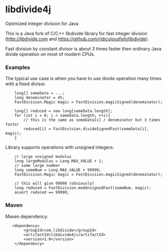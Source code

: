 # libdivide4j
Optimized integer division for Java

This is a Java fork of C/C++ libdivide library for fast integer division (http://libdivide.com and https://github.com/ridiculousfish/libdivide). 

Fast division by constant divisor is about 3 times faster then ordinary Java divide operation on most of modern CPUs.

### Examples

The typical use case is when you have to use divide operation many times with a fixed divisor.

        long[] someData = ...;
        long denominator = 45;
        FastDivision.Magic magic = FastDivision.magicSigned(denominator);

        long[] reduced = new long[someData.length];
        for (int i = 0; i < someData.length; ++i){
            // this is the same as someData[i] / denominator but 3 times faster
            reduced[i] = FastDivision.divideSignedFast(someData[i], magic);
        }


Library supports operations with unsigned integers:

        // large unsigned modulus
        long largeModulus = Long.MAX_VALUE + 1;
        // some large number
        long someNum = Long.MAX_VALUE + 99999;
        FastDivision.Magic magic = FastDivision.magicSigned(denominator);

        // this will give 99998 (obviously)
        long reduced = FastDivision.modUnsignedFast(someNum, magic);
        assert reduced == 99998;



### Maven

Maven dependency:

       <dependency>
            <groupId>com.libdivide</groupId>
            <artifactId>libdivide4j</artifactId>
            <version>1.0</version>
        </dependency>
        
